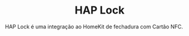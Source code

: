 <span align="center">
  
# HAP Lock

</span>

HAP Lock é uma integração ao HomeKit de fechadura com Cartão NFC.
